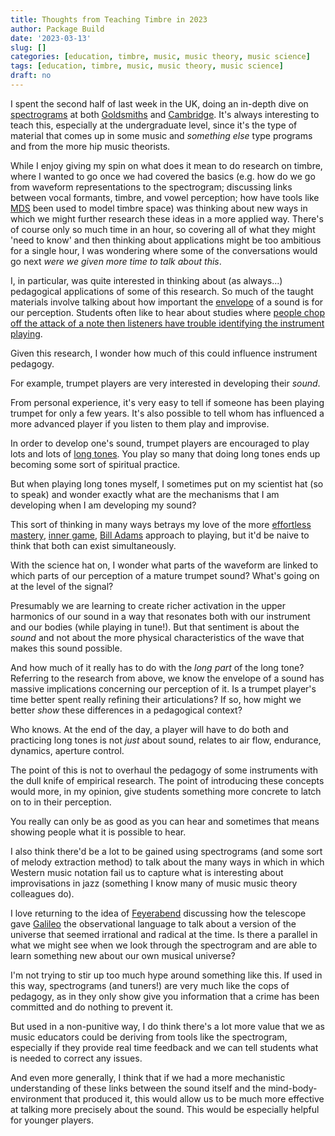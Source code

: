 ```yaml
---
title: Thoughts from Teaching Timbre in 2023
author: Package Build
date: '2023-03-13'
slug: []
categories: [education, timbre, music, music theory, music science]
tags: [education, timbre, music, music theory, music science]
draft: no
---
```


I spent the second half of last week in the UK, doing an in-depth dive on [spectrograms](https://en.wikipedia.org/wiki/Spectrogram) at both [Goldsmiths](https://www.gold.ac.uk/pg/msc-music-mind-brain/) and [Cambridge](https://cms.mus.cam.ac.uk/).
It's always interesting to teach this, especially at the undergraduate level, since it's the type of material that comes up in some music and _something else_ type programs and from the more hip music theorists.

While I enjoy giving my spin on what does it mean to do research on timbre, where I wanted to go once we had covered the basics (e.g. how do we go from waveform representations to the spectrogram; discussing links between vocal formants, timbre, and vowel perception; how have tools like [MDS](https://scholar.google.co.uk/scholar?hl=en&as_sdt=0,5&as_vis=1&q=multidimensional+scaling+timbre) been used to model timbre space) was thinking about new ways in which we might further research these ideas in a more applied way.
There's of course only so much time in an hour, so covering all of what they might 'need to know' and then thinking about applications might be too ambitious for a single hour, I was wondering where some of the conversations would go next _were we given more time to talk about this_.

I, in particular, was quite interested in thinking about (as always...) pedagogical applications of some of this research.
So much of the taught materials involve talking about how important the [envelope](https://en.wikipedia.org/wiki/Envelope_(music)) of a sound is for our perception. 
Students often like to hear about studies where [people chop off the attack of a note then listeners have trouble identifying the instrument playing](https://asa.scitation.org/doi/pdf/10.1121/1.1919317?casa_token=Jvi0ulE31nkAAAAA:ECiimggv21FTWnOaLDw4vOpYvJ8T7wzkwrXuPIoXCv0ROufk7xvg0QqwBUjBNd3di9S6AmN830Sd). 

Given this research, I wonder how much of this could influence instrument pedagogy.

For example, trumpet players are very interested in developing their _sound_.

From personal experience, it's very easy to tell if someone has been playing trumpet for only a few years.
It's also possible to tell whom has influenced a more advanced player if you listen to them play and improvise.

In order to develop one's sound, trumpet players are encouraged to play lots and lots of [long tones](https://www.youtube.com/watch?v=E69JF0-028Q).
You play so many that doing long tones ends up becoming some sort of spiritual practice.

But when playing long tones myself, I sometimes put on my scientist hat (so to speak) and wonder exactly what are the mechanisms that I am developing when I am developing my sound?

This sort of thinking in many ways betrays my love of the more [effortless mastery](https://en.wikipedia.org/wiki/Effortless_Mastery), [inner game](https://en.wikipedia.org/wiki/Timothy_Gallwey), [Bill Adams](https://en.wikipedia.org/wiki/William_Adam_(trumpeter)) approach to playing, but it'd be naive to think that both can exist simultaneously.

With the science hat on, I wonder what parts of the waveform are linked to which parts of our perception of a mature trumpet sound? 
What's going on at the level of the signal?

Presumably we are learning to create richer activation in the upper harmonics of our sound in a way that resonates both with our instrument and our bodies (while playing in tune!).
But that sentiment is about the _sound_ and not about the more physical characteristics of the wave that makes this sound possible.

And how much of it really has to do with the _long part_ of the long tone?
Referring to the research from above, we know the envelope of a sound has massive implications concerning our perception of it.
Is a trumpet player's time better spent really refining their articulations?
If so, how might we better _show_ these differences in a pedagogical context?

Who knows.
At the end of the day, a player will have to do both and practicing long tones is not _just_ about sound, relates to air flow, endurance, dynamics, aperture control. 

The point of this is not to overhaul the pedagogy of some instruments with the dull knife of empirical research.
The point of introducing these concepts would more, in my opinion, give students something more concrete to latch on to in their perception. 

You really can only be as good as you can hear and sometimes that means showing people what it is possible to hear.

I also think there'd be a lot to be gained using spectrograms (and some sort of melody extraction method) to talk about the many ways in which in which Western music notation fail us to capture what is interesting about improvisations in jazz (something I know many of music music theory colleagues do).

I love returning to the idea of [Feyerabend](https://en.wikipedia.org/wiki/Paul_Feyerabend) discussing how the telescope gave [Galileo](https://en.wikipedia.org/wiki/Galileo_Galilei) the observational language to talk about a version of the universe that seemed irrational and radical at the time.
Is there a parallel in what we might see when we look through the spectrogram and are able to learn something new about our own musical universe?

I'm not trying to stir up too much hype around something like this.
If used in this way, spectrograms (and tuners!) are very much like the cops of pedagogy, as in they only show give you information that a crime has been committed and do nothing to prevent it.

But used in a non-punitive way, I do think there's a lot more value that we as music educators could be deriving from tools like the spectrogram, especially if they provide real time feedback and we can tell students what is needed to correct any issues.

And even more generally, I think that if we had a more mechanistic understanding of these links between the sound itself and the mind-body-environment that produced it, this would allow us to be much more effective at talking more precisely about the sound.
This would be especially helpful for younger players. 
